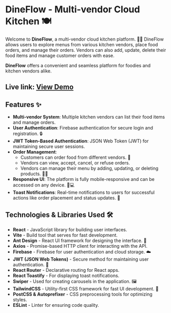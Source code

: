 # DineFlow - Multi-vendor Cloud Kitchen 🍽️

Welcome to **DineFlow**, a multi-vendor cloud kitchen platform. 🍔🍕 DineFlow allows users to explore menus from various kitchen vendors, place food orders, and manage their orders. Vendors can also add, update, delete their food items and manage customer orders with ease.

**DineFlow** offers a convenient and seamless platform for foodies and kitchen vendors alike.

## Live link: <a href="https://dineflow-11.web.app/">View Demo</a>

## Features ✨

- **Multi-vendor System**: Multiple kitchen vendors can list their food items and manage orders.
- **User Authentication**: Firebase authentication for secure login and registration. 🔒
- **JWT Token-Based Authentication**: JSON Web Token (JWT) for maintaining secure user sessions.
- **Order Management**:
  - Customers can order food from different vendors. 🍲
  - Vendors can view, accept, cancel, or refuse orders.
  - Vendors can manage their menu by adding, updating, or deleting products. 🍔🍕
- **Responsive UI**: The platform is fully mobile-responsive and can be accessed on any device. 📱💻
- **Toast Notifications**: Real-time notifications to users for successful actions like order placement and status updates. 📢

## Technologies & Libraries Used 🛠️

- **React** - JavaScript library for building user interfaces.
- **Vite** - Build tool that serves for fast development.
- **Ant Design** - React UI framework for designing the interface. 🎨
- **Axios** - Promise-based HTTP client for interacting with the API.
- **Firebase** - Firebase for user authentication and cloud storage. ☁️
- **JWT (JSON Web Tokens)** - Secure method for maintaining user authentication. 🔑
- **React Router** - Declarative routing for React apps.
- **React Toastify** - For displaying toast notifications.
- **Swiper** - Used for creating carousels in the application. 🖼️
- **TailwindCSS** - Utility-first CSS framework for fast UI development. 🌈
- **PostCSS & Autoprefixer** - CSS preprocessing tools for optimizing styles.
- **ESLint** - Linter for ensuring code quality.
